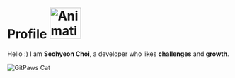 # Profile <img src="https://github.com/candosh/candosh/assets/104755384/c5b49a8a-a519-4065-9ef0-913330e448a6" width="70" alt="Animation Cat">
Hello :) I am <b>Seohyeon Choi</b>, a developer who likes <b>challenges</b> and <b>growth</b>.

![GitPaws Cat](https://gitpaws.vercel.app/api/cat/image/candosh) <br/>
